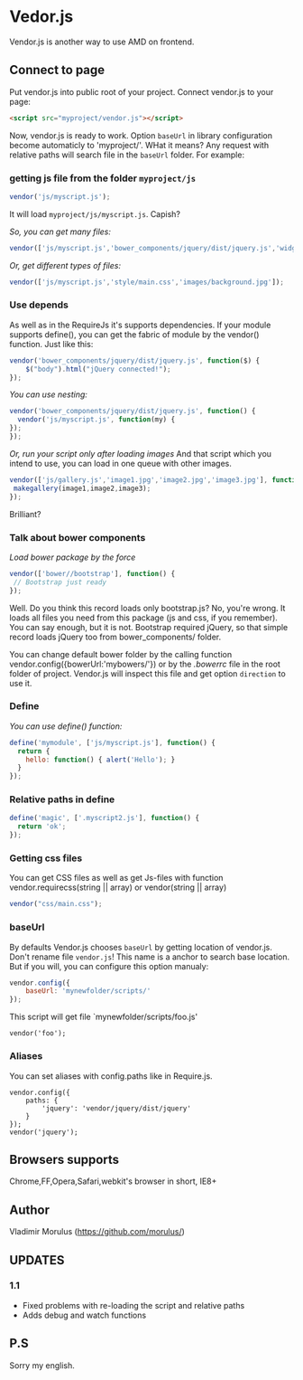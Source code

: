 Vedor.js
======

Vendor.js is another way to use AMD on frontend.

## Connect to page
Put vendor.js into public root of your project. Connect vendor.js to your page:
```html
<script src="myproject/vendor.js"></script>
```
Now, vendor.js is ready to work. Option `baseUrl` in library configuration become automaticly to 'myproject/'. WHat it means? Any request with relative paths will search file in the `baseUrl` folder. For example:

### getting js file from the folder `myproject/js`
```javascript
vendor('js/myscript.js');
```
It will load `myproject/js/myscript.js`. Capish?

_So, you can get many files:_
```javascript
vendor(['js/myscript.js','bower_components/jquery/dist/jquery.js','widgets/callback/callback.js']);
```
_Or, get different types of files:_
```javascript
vendor(['js/myscript.js','style/main.css','images/background.jpg']);
```

### Use depends
As well as in the RequireJs it's supports dependencies. If your module supports define(), you can get the fabric of module by the vendor() function. Just like this:
```javascript
vendor('bower_components/jquery/dist/jquery.js', function($) {
    $("body").html("jQuery connected!");
});
```

_You can use nesting:_
```javascript
vendor('bower_components/jquery/dist/jquery.js', function() {
  vendor('js/myscript.js', function(my) {
});
});
```

_Or, run your script only after loading images_
And that script which you intend to use, you can load in one queue with other images.
```javascript
vendor(['js/gallery.js','image1.jpg','image2.jpg','image3.jpg'], function(makegallery, image1,image2,image3) {
 makegallery(image1,image2,image3);
});
```
Brilliant?

### Talk about bower components
_Load bower package by the force_
```javascript
vendor(['bower//bootstrap'], function() {
 // Bootstrap just ready
});
```
Well. Do you think this record loads only bootstrap.js? No, you're wrong. It loads all files you need from this package (js and css, if you remember). You can say enough, but it is not. Bootstrap required jQuery, so that simple record loads jQuery too from bower_components/ folder.

You can change default bower folder by the calling function vendor.config({bowerUrl:'mybowers/'}) or by the _.bowerrc_ file in the root folder of project. Vendor.js will inspect this file and get option `direction` to use it.

### Define
_You can use define() function:_
```javascript
define('mymodule', ['js/myscript.js'], function() {
  return {
    hello: function() { alert('Hello'); }
  }
});
```

### Relative paths in define
```javascript
define('magic', ['.myscript2.js'], function() {
  return 'ok';
});
```

### Getting css files
You can get CSS files as well as get Js-files with function vendor.requirecss(string || array) or vendor(string || array)
```javascript
vendor("css/main.css");
```

### baseUrl
By defaults Vendor.js chooses `baseUrl` by getting location of vendor.js. Don't rename file `vendor.js`! This name is a anchor to search base location. But if you will, you can configure this option manualy:
```javascript
vendor.config({
    baseUrl: 'mynewfolder/scripts/'
});
```
This script will get file `mynewfolder/scripts/foo.js'
```
vendor('foo');
```

### Aliases
You can set aliases with config.paths like in Require.js.
```
vendor.config({
    paths: {
        'jquery': 'vendor/jquery/dist/jquery'
    }
});
vendor('jquery');
```

## Browsers supports
Chrome,FF,Opera,Safari,webkit's browser in short, IE8+

## Author
Vladimir Morulus (https://github.com/morulus/)

## UPDATES

### 1.1
- Fixed problems with re-loading the script and relative paths 
- Adds debug and watch functions

## P.S
Sorry my english.
